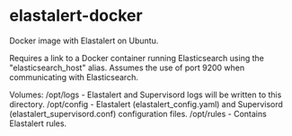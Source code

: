 # elastalert-docker
Docker image with Elastalert on Ubuntu.

Requires a link to a Docker container running Elasticsearch using the "elasticsearch_host" alias.
Assumes the use of port 9200 when communicating with Elasticsearch.

Volumes:
/opt/logs       - Elastalert and Supervisord logs will be written to this directory.
/opt/config     - Elastalert (elastalert_config.yaml) and Supervisord (elastalert_supervisord.conf) configuration files.
/opt/rules      - Contains Elastalert rules.
